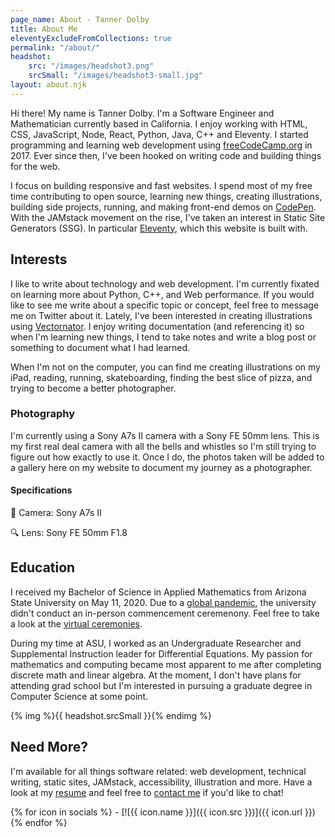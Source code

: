 ```yaml
---
page_name: About - Tanner Dolby
title: About Me
eleventyExcludeFromCollections: true
permalink: "/about/"
headshot: 
    src: "/images/headshot3.png"
    srcSmall: "/images/headshot3-small.jpg"
layout: about.njk
---
```


Hi there! My name is Tanner Dolby. I'm a Software Engineer and Mathematician currently based in California. I enjoy working with HTML, CSS, JavaScript, Node, React, Python, Java, C++ and Eleventy. I started programming and learning web development using [freeCodeCamp.org](https://freecodecamp.org) in 2017. Ever since then, I've been hooked on writing code and building things for the web.

I focus on building responsive and fast websites. I spend most of my free time contributing to open source, learning new things, creating illustrations, building side projects, running, and making front-end demos on [CodePen](https://codepen.io/tannerdolby). With the JAMstack movement on the rise, I've taken an interest in Static Site Generators (SSG). In particular [Eleventy](https://11ty.dev), which this website is built with.

## Interests

I like to write about technology and web development. I'm currently fixated on learning more about Python, C++, and Web performance. If you would like to see me write about a specific topic or concept, feel free to message me on Twitter about it. Lately, I've been interested in creating illustrations using [Vectornator](https://www.vectornator.io/). I enjoy writing documentation (and referencing it) so when I'm learning new things, I tend to take notes and write a blog post or something to document what I had learned. 

When I'm not on the computer, you can find me creating illustrations on my iPad, reading, running, skateboarding, finding the best slice of pizza, and trying to become a better photographer.

### Photography

I'm currently using a Sony A7s II camera with a Sony FE 50mm lens. This is my first real deal camera with all the bells and whistles so I'm still trying to figure out how exactly to use it. Once I do, the photos taken will be added to a gallery here on my website to document my journey as a photographer.

<div class="pg-row">
    <div class="camera-block">
        <h4>Specifications</h4>
        <p><span>📸</span> Camera: Sony A7s II</p>
        <p><span>🔍</span> Lens: Sony FE 50mm F1.8</p>
    </div>
    <!-- <div class="lens-block">
        <h4>Lens</h4>
        <p>Sony FE 50mm F1.8</p>
    </div> -->
</div>

## Education

I received my Bachelor of Science in Applied Mathematics from Arizona State University on May 11, 2020. Due to a [global pandemic](https://www.cdc.gov/coronavirus/2019-ncov/index.html), the university didn't conduct an in-person commencement ceremenony. Feel free to take a look at the [virtual ceremonies](https://vgradasu.z4.web.core.windows.net/asu/III/#811351). 

During my time at ASU, I worked as an Undergraduate Researcher and Supplemental Instruction leader for Differential Equations. My passion for mathematics and computing became most apparent to me after completing discrete math and linear algebra. At the moment, I don't have plans for attending grad school but I'm interested in pursuing a graduate degree in Computer Science at some point.

{% img %}{{ headshot.srcSmall }}{% endimg %}

## Need More?

I'm available for all things software related: web development, technical writing, static sites, JAMstack, accessibility, illustration and more. Have a look at my [resume](/resume/resume.pdf) and feel free to [contact me](/contact/) if you'd like to chat!

<div class="social-icons">
{% for icon in socials %}
- [![{{ icon.name }}]({{ icon.src }})]({{ icon.url }})
{% endfor %}
</div>